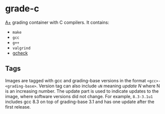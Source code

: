 # grade-c

[A+] grading container with C compilers. It contains:

* `make`
* `gcc`
* `g++`
* `valgrind`
* [gcheck]

[gcheck]: https://github.com/lainets/gcheck
[A+]: https://github.com/apluslms/a-plus

## Tags

Images are tagged with gcc and grading-base versions in the format `<gcc>-<grading-base>`.
Version tag can also include `uN` meaning _update N_ where N is an increasing number.
The update part is used to indicate updates to the image, where software versions did not change.
For example, `8.3-3.1u1` includes gcc 8.3 on top of grading-base 3.1 and has one update after the first release.

